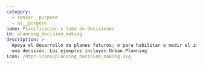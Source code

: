 ```yaml
---
category:
  - sensor__purpose
  - ai__purpose
name: Planificación y toma de decisiones
id: planning_decision_making
description: >-
  Apoya el desarrollo de planes futuros; o para habilitar o medir el impacto de
  una decisión. Los ejemplos incluyen Urban Planning
icon: /dtpr-icons/planning_decision_making.svg
---
```


